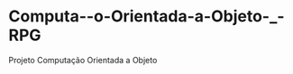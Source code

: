 Computa--o-Orientada-a-Objeto-_-RPG
===================================

Projeto Computação Orientada a Objeto 
